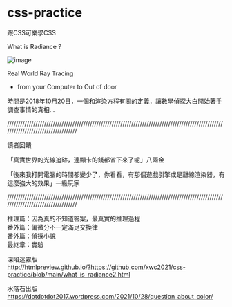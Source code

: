 # css-practice
跟CSS可樂學CSS

What is Radiance ?

![image](https://lh3.googleusercontent.com/pw/AM-JKLUnZARpUuIJv_20HFfSalFrG0xmzE_iEnVQL3iRI557VjC8ctTYGGQ6Krvx3xhlNp2UmLSkcPFndc2pOLmIe4Em8z7aKVswnmW3S3-mJ_MokU8AxlJxQzw5HJkgW0dhTNqJLRdJX3g-SKGX6tgFyKiT=w704-h938-no?authuser=0)

Real World Ray Tracing
- from your Computer to Out of door
 
時間是2018年10月20日，一個和渲染方程有關的定義，讓數學偵探大白開始著手調查事情的真相...
 
///////////////////////////////////////////////////////////////////////////////////////////////////////////////////////////////////

讀者回饋

「真實世界的光線追跡，連顯卡的錢都省下來了呢」八兩金

「後來我打開電腦的時間都變少了，你看看，有那個遊戲引擎或是離線渲染器，有這麼強大的效果」一級玩家

///////////////////////////////////////////////////////////////////////////////////////////////////////////////////////////////////

推理篇：因為真的不知道答案，最真實的推理過程  
番外篇：偏微分不一定滿足交換律  
番外篇：偵探小說  
最終章：實驗  

深陷迷霧版  
http://htmlpreview.github.io/?https://github.com/xwc2021/css-practice/blob/main/what_is_radiance2.html

水落石出版
https://dotdotdot2017.wordpress.com/2021/10/28/question_about_color/


